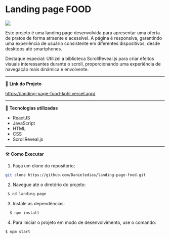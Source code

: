 # Landing page FOOD

![](src/assets/gif.gif)


Este projeto é uma landing page desenvolvida para apresentar uma oferta de pratos de forma atraente e acessível. A página é responsiva, garantindo uma experiência de usuário consistente em diferentes dispositivos, desde desktops até smartphones.

Destaque especial: Utilizei a biblioteca ScrollReveal.js para criar efeitos visuais interessantes durante o scroll, proporcionando uma experiência de navegação mais dinâmica e envolvente.

---
🔗 **Link do Projeto**

 https://landing-page-food-kohl.vercel.app/

---

🚀 **Tecnologias utilizadas**
* ReactJS
* JavaScript
* HTML
* CSS
* ScrollReveal.js

---


🛠️ **Como Executar**
1. Faça um clone do repositório;
```bash
git clone https://github.com/Danieledias/landing-page-food.git
```

2. Navegue até o diretório do projeto:
```javascript
 $ cd landing-page
```
3. Instale as dependências:
```javascript
  $ npm install
```
4. Para iniciar o projeto em modo de desenvolvimento, use o comando:
```javascript
$ npm start
```


